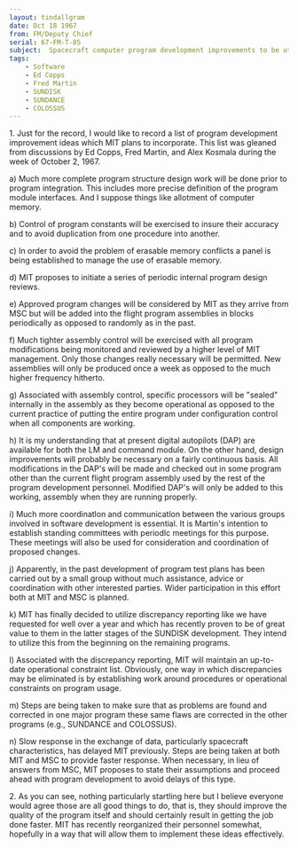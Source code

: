```yaml
---
layout: tindallgram
date: Oct 18 1967 
from: FM/Deputy Chief
serial: 67-FM-T-85
subject:  Spacecraft computer program development improvements to be utilized by MIT
tags:
    - Software
    - Ed Copps
    - Fred Martin
    - SUNDISK
    - SUNDANCE
    - COLOSSUS
---
```

1\. Just for the record, I would like to record a list of program development
improvement ideas which MIT plans to incorporate. This list was gleaned
from discussions by Ed Copps, Fred Martin, and Alex Kosmala during the week of October
2, 1967.

a) Much more complete program structure design work will be done
prior to program integration. This includes more precise definition of the program module interfaces. And I suppose things like allotment of computer memory.

b) Control of program constants will be exercised to insure their
accuracy and to avoid duplication from one procedure into another.

c) In order to avoid the problem of erasable memory conflicts a panel is
being established to manage the use of erasable memory.

d) MIT proposes to initiate a series of periodic internal program design reviews.

e) Approved program changes will be considered by MIT as they arrive
from MSC but
will be added into the flight program assemblies in blocks periodically
as opposed to randomly as in the past.

f) Much tighter assembly control will be exercised with all program
modifications being monitored and reviewed by a higher level of MIT
management. Only those changes really necessary will be permitted.
New assemblies will only be produced once a week as opposed to the
much higher frequency hitherto.

g) Associated with assembly control, specific processors will be "sealed"
internally in the assembly as they become operational as opposed to the
current practice of putting the entire program under configuration
control when all components are working.

h) It is my understanding that at present digital autopilots
(DAP) are available for both the LM and command module. On the other
hand, design improvements will probably be necessary on a fairly continuous basis. All modifications in the DAP's will be made and checked
out in some program other than the current flight program assembly used
by the rest of the program development personnel. Modified DAP's will
only be added to this working, assembly when they are running properly.

i) Much more coordinatlon and communicatlon between the various
groups involved in software development is essential. It is Martin's
intention to establish standing committees with periodlc meetings for
this purpose. These meetings will also be used for consideration and
coordination of proposed changes.

j) Apparently, in the past development of program test plans has
been carried out by a small group without much assistance, advice or
coordination with other interested parties. Wider participation in
this effort both at MIT and MSC is planned.

k) MIT has finally decided to utilize discrepancy reporting like
we have requested for well over a year and which has recently proven
to be of great value to them in the latter stages of the SUNDISK
development. They intend to utilize this from the beginning on the
remaining programs.

l) Associated with the discrepancy reporting, MIT will maintain
an up-to-date operational constraint list. Obviously, one way in
which discrepancies may be eliminated is by establishing work around
procedures or operational constraints on program usage.

m) Steps are being taken to make sure that as problems are found
and corrected in one major program these same flaws are corrected in
the other programs (e.g., SUNDANCE and COLOSSUS).

n) Slow response in the exchange of data, particularly spacecraft
characteristics, has delayed MIT previously. Steps are being taken at
both MIT and MSC to provide faster response. When necessary, in lieu
of answers from MSC, MIT proposes to state their assumptions and proceed
ahead with program development to avoid delays of this type.

2\. As you can see, nothing particularly startling here but I believe
everyone would agree those are all good things to do, that is, they
should improve the quality of the program itself and should certainly
result in getting the job done faster. MIT has recently reorganized
their personnel somewhat, hopefully in a way that will allow them to
implement these ideas effectively.



